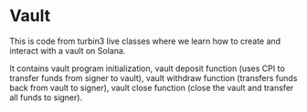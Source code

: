 # Vault

This is code from turbin3 live classes where we learn how to create and interact with a vault on Solana.

It contains vault program initialization, vault deposit function (uses CPI to transfer funds from signer to vault),
vault withdraw function (transfers funds back from vault to signer), vault close function (close the vault and transfer all funds to signer).
